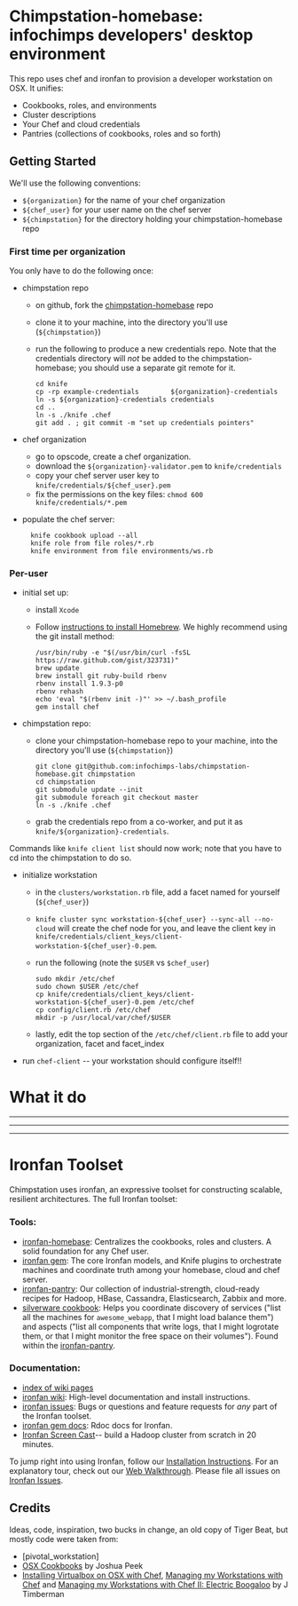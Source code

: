 # Chimpstation-homebase: infochimps developers' desktop environment

This repo uses chef and ironfan to provision a developer workstation on OSX. It unifies:

* Cookbooks, roles, and environments
* Cluster descriptions
* Your Chef and cloud credentials
* Pantries (collections of cookbooks, roles and so forth)



## Getting Started

We'll use the following conventions:

* `${organization}`  for the name of your chef organization
* `${chef_user}`     for your user name on the chef server
* `${chimpstation}`  for the directory holding your chimpstation-homebase repo

### First time per organization

You only have to do the following once:

* chimpstation repo
  - on github, fork the [chimpstation-homebase](http://github.com/infochimps-labs/chimpstation) repo
  - clone it to your machine, into the directory you'll use (`${chimpstation}`)
  - run the following to produce a new credentials repo. Note that the credentials directory will *not* be added to the chimpstation-homebase; you should use a separate git remote for it.

        cd knife
        cp -rp example-credentials        ${organization}-credentials
        ln -s ${organization}-credentials credentials
        cd ..
        ln -s ./knife .chef
        git add . ; git commit -m "set up credentials pointers"
        
* chef organization  
  - go to opscode, create a chef organization. 
  - download the `${organization}-validator.pem` to `knife/credentials`
  - copy your chef server user key to `knife/credentials/${chef_user}.pem`
  - fix the permissions on the key files: `chmod 600 knife/credentials/*.pem`
  
* populate the chef server:

        knife cookbook upload --all
        knife role from file roles/*.rb
        knife environment from file environments/ws.rb

### Per-user

* initial set up:
  - install `Xcode`
  - Follow [instructions to install Homebrew](https://github.com/mxcl/homebrew/wiki/installation). We highly recommend using the git install method:
  
        /usr/bin/ruby -e "$(/usr/bin/curl -fsSL https://raw.github.com/gist/323731)"
        brew update
        brew install git ruby-build rbenv
        rbenv install 1.9.3-p0
        rbenv rehash
        echo 'eval "$(rbenv init -)"' >> ~/.bash_profile
        gem install chef 

* chimpstation repo:
  - clone your chimpstation-homebase repo to your machine, into the directory you'll use (`${chimpstation}`)
  
        git clone git@github.com:infochimps-labs/chimpstation-homebase.git chimpstation 
        cd chimpstation
        git submodule update --init
        git submodule foreach git checkout master
        ln -s ./knife .chef

  - grab the credentials repo from a co-worker, and put it as `knife/${organization}-credentials`.
  
Commands like `knife client list` should now work; note that you have to cd into the chimpstation to do so.

* initialize workstation
  - in the `clusters/workstation.rb` file, add a facet named for yourself (`${chef_user}`)
  - `knife cluster sync workstation-${chef_user} --sync-all --no-cloud` will create the chef node for you, and leave the client key in `knife/credentials/client_keys/client-workstation-${chef_user}-0.pem`.
  - run the following (note the `$USER` vs `$chef_user`)
     
        sudo mkdir /etc/chef
        sudo chown $USER /etc/chef
        cp knife/credentials/client_keys/client-workstation-${chef_user}-0.pem /etc/chef
        cp config/client.rb /etc/chef
        mkdir -p /usr/local/var/chef/$USER

  - lastly, edit the top section of the `/etc/chef/client.rb` file to add your organization, facet and facet_index

* run `chef-client` -- your workstation should configure itself!!

# What it do







__________________________________________________________________________
__________________________________________________________________________
__________________________________________________________________________

# Ironfan Toolset

Chimpstation uses ironfan, an expressive toolset for constructing scalable, resilient architectures. The full Ironfan toolset:

### Tools:

* [ironfan-homebase](https://github.com/infochimps-labs/ironfan-homebase): Centralizes the cookbooks, roles and clusters. A solid foundation for any Chef user.
* [ironfan gem](https://github.com/infochimps-labs/ironfan): The core Ironfan models, and Knife plugins to orchestrate machines and coordinate truth among your homebase, cloud and chef server. 
* [ironfan-pantry](https://github.com/infochimps-labs/ironfan-pantry): Our collection of industrial-strength, cloud-ready recipes for Hadoop, HBase, Cassandra, Elasticsearch, Zabbix and more. 
* [silverware cookbook](https://github.com/infochimps-labs/ironfan-pantry/tree/master/cookbooks/silverware): Helps you coordinate discovery of services ("list all the machines for `awesome_webapp`, that I might load balance them") and aspects ("list all components that write logs, that I might logrotate them, or that I might monitor the free space on their volumes"). Found within the [ironfan-pantry](https://github.com/infochimps-labs/ironfan-pantry).

### Documentation:

* [index of wiki pages](https://github.com/infochimps-labs/ironfan/wiki/_pages)
* [ironfan wiki](https://github.com/infochimps-labs/ironfan/wiki): High-level documentation and install instructions.
* [ironfan issues](https://github.com/infochimps-labs/ironfan/issues): Bugs or questions and feature requests for *any* part of the Ironfan toolset.
* [ironfan gem docs](http://rdoc.info/gems/ironfan): Rdoc docs for Ironfan.
* [Ironfan Screen Cast](http://vimeo.com/37279372)-- build a Hadoop cluster from scratch in 20 minutes.

To jump right into using Ironfan, follow our [Installation Instructions](https://github.com/infochimps-labs/ironfan/wiki/INSTALL). For an explanatory tour, check out our [Web Walkthrough](https://github.com/infochimps-labs/ironfan/wiki/walkthrough-web).  Please file all issues on [Ironfan Issues](https://github.com/infochimps-labs/ironfan/issues).

## Credits

Ideas, code, inspiration, two bucks in change, an old copy of Tiger Beat, but mostly code were taken from:

* [pivotal_workstation]
* [OSX Cookbooks](https://github.com/josh/osx-cookbooks/tree/master/scratch) by Joshua Peek
* [Installing Virtualbox on OSX with Chef](http://jtimberman.posterous.com/installing-virtualbox-on-osx-with-chef), [Managing my Workstations with Chef](http://jtimberman.posterous.com/managing-my-workstations-with-chef) and [Managing my Workstations with Chef II: Electric Boogaloo](http://jtimberman.posterous.com/update-to-managing-my-workstations) by J Timberman

